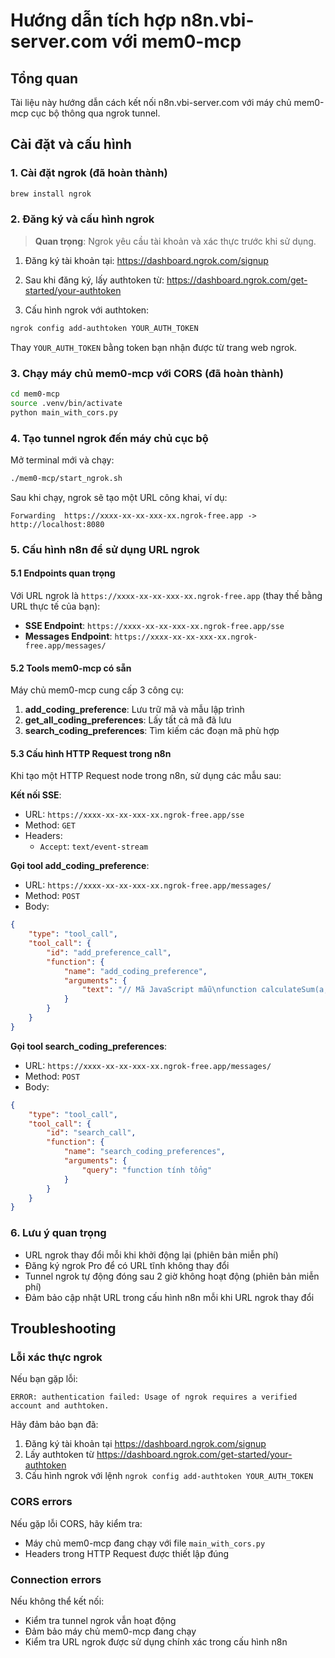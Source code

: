 # Hướng dẫn tích hợp n8n.vbi-server.com với mem0-mcp

## Tổng quan

Tài liệu này hướng dẫn cách kết nối n8n.vbi-server.com với máy chủ mem0-mcp cục bộ thông qua ngrok tunnel.

## Cài đặt và cấu hình

### 1. Cài đặt ngrok (đã hoàn thành)

```bash
brew install ngrok
```

### 2. Đăng ký và cấu hình ngrok

> **Quan trọng**: Ngrok yêu cầu tài khoản và xác thực trước khi sử dụng.

1. Đăng ký tài khoản tại: https://dashboard.ngrok.com/signup

2. Sau khi đăng ký, lấy authtoken từ: https://dashboard.ngrok.com/get-started/your-authtoken

3. Cấu hình ngrok với authtoken:

```bash
ngrok config add-authtoken YOUR_AUTH_TOKEN
```

Thay `YOUR_AUTH_TOKEN` bằng token bạn nhận được từ trang web ngrok.

### 3. Chạy máy chủ mem0-mcp với CORS (đã hoàn thành)

```bash
cd mem0-mcp
source .venv/bin/activate
python main_with_cors.py
```

### 4. Tạo tunnel ngrok đến máy chủ cục bộ

Mở terminal mới và chạy:

```bash
./mem0-mcp/start_ngrok.sh
```

Sau khi chạy, ngrok sẽ tạo một URL công khai, ví dụ:

```
Forwarding  https://xxxx-xx-xx-xxx-xx.ngrok-free.app -> http://localhost:8080
```

### 5. Cấu hình n8n để sử dụng URL ngrok

#### 5.1 Endpoints quan trọng

Với URL ngrok là `https://xxxx-xx-xx-xxx-xx.ngrok-free.app` (thay thế bằng URL thực tế của bạn):

-   **SSE Endpoint**: `https://xxxx-xx-xx-xxx-xx.ngrok-free.app/sse`
-   **Messages Endpoint**: `https://xxxx-xx-xx-xxx-xx.ngrok-free.app/messages/`

#### 5.2 Tools mem0-mcp có sẵn

Máy chủ mem0-mcp cung cấp 3 công cụ:

1. **add_coding_preference**: Lưu trữ mã và mẫu lập trình
2. **get_all_coding_preferences**: Lấy tất cả mã đã lưu
3. **search_coding_preferences**: Tìm kiếm các đoạn mã phù hợp

#### 5.3 Cấu hình HTTP Request trong n8n

Khi tạo một HTTP Request node trong n8n, sử dụng các mẫu sau:

**Kết nối SSE**:

-   URL: `https://xxxx-xx-xx-xxx-xx.ngrok-free.app/sse`
-   Method: `GET`
-   Headers:
    -   `Accept`: `text/event-stream`

**Gọi tool add_coding_preference**:

-   URL: `https://xxxx-xx-xx-xxx-xx.ngrok-free.app/messages/`
-   Method: `POST`
-   Body:

```json
{
    "type": "tool_call",
    "tool_call": {
        "id": "add_preference_call",
        "function": {
            "name": "add_coding_preference",
            "arguments": {
                "text": "// Mã JavaScript mẫu\nfunction calculateSum(a, b) {\n  return a + b;\n}"
            }
        }
    }
}
```

**Gọi tool search_coding_preferences**:

-   URL: `https://xxxx-xx-xx-xxx-xx.ngrok-free.app/messages/`
-   Method: `POST`
-   Body:

```json
{
    "type": "tool_call",
    "tool_call": {
        "id": "search_call",
        "function": {
            "name": "search_coding_preferences",
            "arguments": {
                "query": "function tính tổng"
            }
        }
    }
}
```

### 6. Lưu ý quan trọng

-   URL ngrok thay đổi mỗi khi khởi động lại (phiên bản miễn phí)
-   Đăng ký ngrok Pro để có URL tĩnh không thay đổi
-   Tunnel ngrok tự động đóng sau 2 giờ không hoạt động (phiên bản miễn phí)
-   Đảm bảo cập nhật URL trong cấu hình n8n mỗi khi URL ngrok thay đổi

## Troubleshooting

### Lỗi xác thực ngrok

Nếu bạn gặp lỗi:

```
ERROR: authentication failed: Usage of ngrok requires a verified account and authtoken.
```

Hãy đảm bảo bạn đã:

1. Đăng ký tài khoản tại https://dashboard.ngrok.com/signup
2. Lấy authtoken từ https://dashboard.ngrok.com/get-started/your-authtoken
3. Cấu hình ngrok với lệnh `ngrok config add-authtoken YOUR_AUTH_TOKEN`

### CORS errors

Nếu gặp lỗi CORS, hãy kiểm tra:

-   Máy chủ mem0-mcp đang chạy với file `main_with_cors.py`
-   Headers trong HTTP Request được thiết lập đúng

### Connection errors

Nếu không thể kết nối:

-   Kiểm tra tunnel ngrok vẫn hoạt động
-   Đảm bảo máy chủ mem0-mcp đang chạy
-   Kiểm tra URL ngrok được sử dụng chính xác trong cấu hình n8n
